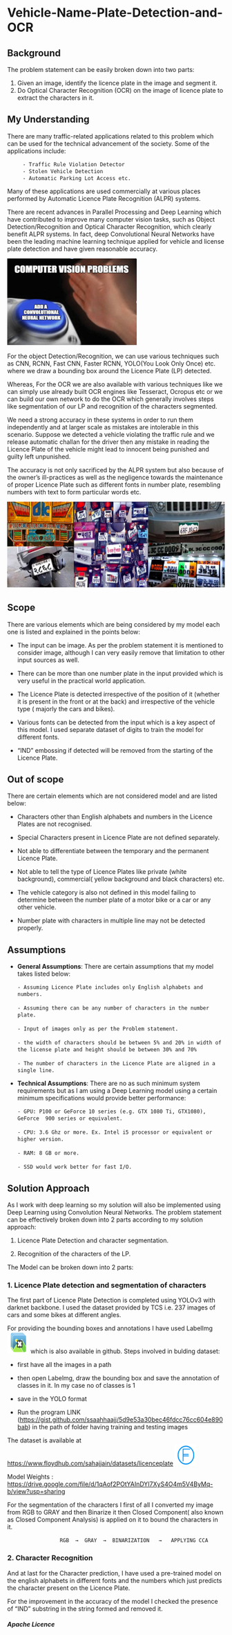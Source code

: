 # Vehicle-Name-Plate-Detection-and-OCR

## Background

The problem statement can be easily broken down into two parts:

   1. Given an image, identify the licence plate in the image and segment it.
   2. Do Optical Character Recognition (OCR) on the image of licence plate to extract the characters in it.

## My Understanding

There are many traffic-related applications related to this problem which can be used for the technical advancement of the society. Some of the applications include:

         - Traffic Rule Violation Detector
         - Stolen Vehicle Detection
         - Automatic Parking Lot Access etc.

Many of these applications are used commercially at various places performed by Automatic Licence Plate Recognition (ALPR) systems.

There are recent advances in Parallel Processing and Deep Learning which have contributed to improve many computer vision tasks, such as Object Detection/Recognition and Optical Character Recognition, which clearly benefit ALPR systems. In fact, deep Convolutional Neural Networks have been the leading machine learning technique applied for vehicle and license plate detection and have given reasonable accuracy.


<img src="images/pic1.png" width="300" height="200">

For the object Detection/Recognition, we can use various techniques such as CNN, RCNN, Fast CNN, Faster RCNN, YOLO(You Look Only Once) etc. where we draw a bounding box around the Licence Plate (LP) detected.

Whereas, For the OCR we are also available with various techniques like we can simply use already built OCR engines like Tesseract, Ocropus etc or we can build our own network to do the OCR which generally involves steps like segmentation of our LP and recognition of the characters segmented.

We need a strong accuracy in these systems in order to run them independently and at larger scale as mistakes are intolerable in this scenario. Suppose we detected a vehicle violating the traffic rule and we release automatic challan for the driver then any mistake in reading the Licence Plate of the vehicle might lead to innocent being punished and guilty left unpunished. 
	
The accuracy is not only sacrificed by the ALPR system but also because of the owner’s ill-practices  as well as the negligence towards the maintenance of proper Licence Plate such as different fonts in number plate, resembling numbers with text to form particular words etc.

<img src="images/pic2.png" width="800" height="200">

## Scope

There are various elements which are being considered by my model each one is listed and explained in the points below:

- The input can be image. As per the problem statement it is mentioned to consider image, although I can very easily remove that limitation to other input sources as well.

- There can be more than one number plate in the input provided which is very useful in the practical world application.

- The Licence Plate is detected irrespective of the position of it (whether it is present in the front or at the back) and irrespective of the vehicle type ( majorly the cars and bikes).

- Various fonts can be detected from the input which is a key aspect of this model. I  used separate dataset of digits to train the model for different fonts.

- “IND” embossing if detected will be removed from the starting of the Licence Plate.

## Out of scope

There are certain elements which are not considered model and are listed below:

- Characters other than English alphabets and numbers in the Licence Plates are not recognised.

- Special Characters present in Licence Plate are not defined separately.

- Not able to differentiate between the temporary and the permanent Licence Plate.

- Not able to tell the type of Licence Plates like private (white background), commercial( yellow background and black characters) etc.

- The vehicle category is also not defined in this model failing to determine between the number plate of a motor bike or a car or any other vehicle.

- Number plate with characters in multiple line may not be detected properly. 

## Assumptions

* __General Assumptions__:
There are certain assumptions that my model takes listed below:

      - Assuming Licence Plate includes only English alphabets and numbers.

      - Assuming there can be any number of characters in the number plate.

      - Input of images only as per the Problem statement.

      - the width of characters should be between 5% and 20% in width of the license plate and height should be between 30% and 70%

      - The number of characters in the Licence Plate are aligned in a single line.

* __Technical Assumptions__:
There are no as such minimum system requirements but as I am using a Deep Learning model using a certain minimum specifications would provide better performance:

      - GPU: P100 or GeForce 10 series (e.g. GTX 1080 Ti, GTX1080), GeForce  900 series or equivalent.

      - CPU: 3.6 Ghz or more. Ex. Intel i5 processor or equivalent or higher version.

      - RAM: 8 GB or more.

      - SSD would work better for fast I/O.
   
## Solution Approach

As I work with deep learning so my solution will also be implemented using Deep Learning using Convolution Neural Networks. The problem statement can be effectively broken down into 2 parts according to my solution approach:

1. Licence Plate Detection and character segmentation.

2. Recognition of the characters of the LP.

The Model can be broken down into 2 parts:

### 1. Licence Plate detection and segmentation of characters


The first part of Licence Plate Detection is completed using YOLOv3 with darknet backbone. I used the dataset provided by TCS i.e. 237 images of cars and some bikes at different angles.

For providing the bounding boxes and annotations I have used LabelImg <img src="images/pic3.png" width="50" height="50"> which is also available in github. Steps involved in bulding dataset:


   - first have all the images in a path
   
   - then open Labelmg, draw the bounding box and save the annotation of classes in it. In my case no of classes is 1
   
   - save in the YOLO format
   
   - Run the program LINK (https://gist.github.com/ssaahhaajj/5d9e53a30bec46fdcc76cc604e890bab) in the path of folder having training and testing images


The dataset is available at https://www.floydhub.com/sahajjain/datasets/licenceplate <img src="images/pic4.png" width="50" height="50">

Model Weights : https://drive.google.com/file/d/1qAof2POtYAInDYI7XyS4O4m5V4ByMq-b/view?usp=sharing


For the segmentation of the characters I first of all I converted my image from RGB to GRAY and then Binarize it then Closed Component( also known as Closed Component Analysis) is applied on it to bound the characters in it. 
	
                     RGB  →  GRAY  →  BINARIZATION   →   APPLYING CCA


### 2. Character Recognition


And at last for the Character prediction, I have used a pre-trained model on the english alphabets in different fonts and the numbers which just predicts the character present on the Licence Plate.


 For the improvement in the accuracy of the model I checked the presence of “IND” substring in the string formed and removed it.

##### **Apache Licence**
